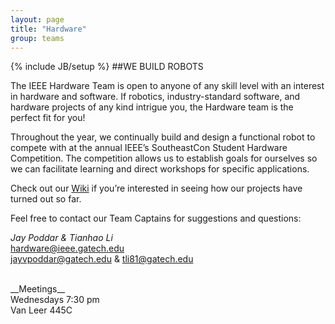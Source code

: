 ```yaml
---
layout: page
title: "Hardware"
group: teams
---
```

{% include JB/setup %}
##WE BUILD ROBOTS

The IEEE Hardware Team is open to anyone of any skill level with an interest in hardware and software.  If robotics, industry-standard software, and hardware projects of any kind intrigue you, the Hardware team is the perfect fit for you!

Throughout the year, we continually build and design a functional robot to compete with at the annual IEEE’s SoutheastCon Student Hardware Competition. The competition allows us to establish goals for ourselves so we can facilitate learning and direct workshops for specific applications.

Check out our [Wiki](http://ieee-hardware.gatech.edu/wiki/Main_Page) if you’re interested in seeing how our projects have turned out so far.

Feel free to contact our Team Captains for suggestions and questions:

_Jay Poddar & Tianhao Li_ <br/>
<hardware@ieee.gatech.edu> <br/>
<jayvpoddar@gatech.edu> & <tli81@gatech.edu> <br/>

<br/>
__Meetings__ <br/>
Wednesdays 7:30 pm <br/>
Van Leer 445C <br/>
